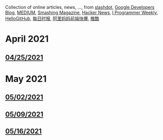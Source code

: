 Collection of online articles, news, ..., from [slashdot](https://slashdot.org/), [Google Developers Blog](https://developers.googleblog.com/), [MEDIUM](https://medium.com/), [Smashing Magazine](https://www.smashingmagazine.com/), [Hacker News](https://news.ycombinator.com/), [I Programmer Weekly](https://www.i-programmer.info/i-programmer-weekly), [
HelloGitHub](https://hellogithub.com/), [每日时报](https://wubaiqing.github.io/zaobao/), [阿里妈妈前端快爆](https://zhuanlan.zhihu.com/mm-fe), [推酷](https://www.tuicool.com/)

# April 2021
## [04/25/2021](2021/0425.md)

# May 2021
## [05/02/2021](2021/0502.md)
## [05/09/2021](2021/0509.md)
## [05/16/2021](2021/0516.md)
